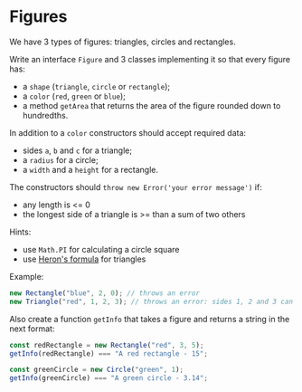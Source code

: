 # Figures

We have 3 types of figures: triangles, circles and rectangles.

Write an interface `Figure` and 3 classes implementing it so that every figure
has:

- a `shape` (`triangle`, `circle` or `rectangle`);
- a `color` (`red`, `green` or `blue`);
- a method `getArea` that returns the area of the figure rounded down to
  hundredths.

In addition to a `color` constructors should accept required data:

- sides `a`, `b` and `c` for a triangle;
- a `radius` for a circle;
- a `width` and a `height` for a rectangle.

The constructors should `throw new Error('your error message')` if:

- any length is <= 0
- the longest side of a triangle is >= than a sum of two others

Hints:

- use `Math.PI` for calculating a circle square
- use [Heron's formula](https://en.wikipedia.org/wiki/Heron%27s_formula) for triangles

Example:

```typescript
new Rectangle("blue", 2, 0); // throws an error
new Triangle("red", 1, 2, 3); // throws an error: sides 1, 2 and 3 can't form a triangle
```

Also create a function `getInfo` that takes a figure and returns a string in the
next format:

```typescript
const redRectangle = new Rectangle("red", 3, 5);
getInfo(redRectangle) === "A red rectangle - 15";

const greenCircle = new Circle("green", 1);
getInfo(greenCircle) === "A green circle - 3.14";
```
